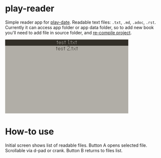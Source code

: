 # play-reader
Simple reader app for [play-date](http://play.date).
Readable text files: `.txt`, `.md`, `.adoc`, `.rst`. 
Currently it can access app folder or app data folder, so to add new book you'll need to add file in source folder, and [re-compile project](https://sdk.play.date/1.10.0/Inside%20Playdate.html#_compiling_a_project).

![example](./example.gif)

# How-to use
Initial screen shows list of readable files.
Button A opens selected file. Scrollable via d-pad or crank.
Button B returns to files list.